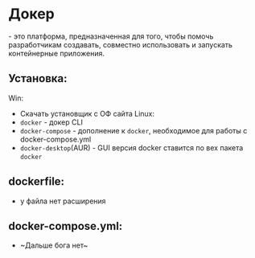 # **Докер** 
- это платформа, предназначенная для того, чтобы помочь разработчикам создавать, совместно использовать и запускать контейнерные приложения.

## Установка:
Win:
-  Скачать установщик с ОФ сайта
Linux:
- `docker` - докер CLI
- `docker-compose` - дополнение к `docker`, необходимое для работы с docker-compose.yml
- `docker-desktop`(AUR) - GUI версия docker ставится по вех пакета `docker`

## dockerfile:
- у файла нет расширения

## docker-compose.yml:
-  ~Дальше бога нет~